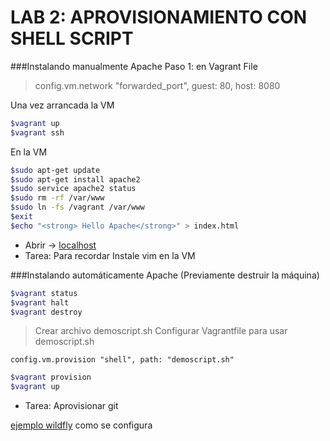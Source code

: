 LAB 2: APROVISIONAMIENTO CON SHELL SCRIPT
=========================================

###Instalando manualmente Apache
Paso 1: en Vagrant File
> config.vm.network "forwarded_port", guest: 80, host: 8080

Una vez arrancada la VM
```sh
$vagrant up
$vagrant ssh
```
En la VM
```sh
$sudo apt-get update
$sudo apt-get install apache2
$sudo service apache2 status
$sudo rm -rf /var/www
$sudo ln -fs /vagrant /var/www
$exit
$echo "<strong> Hello Apache</strong>" > index.html
```
 - Abrir -> [localhost]
 - Tarea: Para recordar Instale vim en la VM

###Instalando automáticamente Apache
(Previamente destruir la máquina)
```sh
$vagrant status
$vagrant halt
$vagrant destroy
```
> Crear archivo demoscript.sh
> Configurar Vagrantfile para usar demoscript.sh

    config.vm.provision "shell", path: "demoscript.sh"

```sh
$vagrant provision
$vagrant up
```
- Tarea: Aprovisionar git

[ejemplo wildfly](https://github.com/Phidelux/vagrant-javaee-wildfly) como se configura

[localhost]: <http://localhost:8080/>
